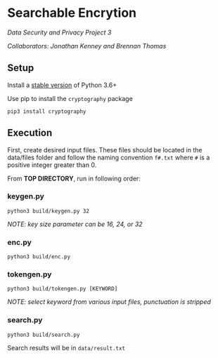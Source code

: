 # Searchable Encrytion

_Data Security and Privacy Project 3_

_Collaborators: Jonathan Kenney and Brennan Thomas_

## Setup

Install a [stable version](https://www.python.org/downloads/) of Python 3.6+

Use pip to install the `cryptography` package

```
pip3 install cryptography
```

## Execution

First, create desired input files. These files should be located in the data/files folder and follow the naming convention `f#.txt` where `#` is a positive integer greater than 0.

From **TOP DIRECTORY**, run in following order:

### keygen.py
```
python3 build/keygen.py 32
```
_NOTE: key size parameter can be 16, 24, or 32_

### enc.py
```
python3 build/enc.py
```

### tokengen.py
```
python3 build/tokengen.py [KEYWORD]
```
_NOTE: select keyword from various input files, punctuation is stripped_

### search.py
```
python3 build/search.py
```

Search results will be in `data/result.txt`